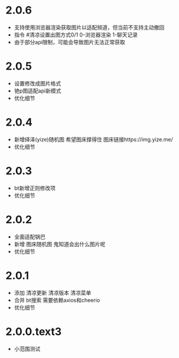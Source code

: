 # 2.0.6

* 支持使用浏览器渲染获取图片以适配频道，但当前不支持主动撤回
* 指令 #清凉设置出图方式0/1  0-浏览器渲染 1-聊天记录
* 由于部分api限制，可能会导致图片无法正常获取

# 2.0.5

* 设置修改成图片格式
* 铯p图适配api新模式
* 优化细节

# 2.0.4

* 新增绎泽(yize)随机图 希望图床撑得住 图床链接https://img.yize.me/
* 优化细节

# 2.0.3

* bt新增正则修改项
* 优化细节

# 2.0.2

* 全面适配锅巴
* 新增 图床随机图  鬼知道会出什么图片呢
* 优化细节

# 2.0.1

* 添加 清凉更新 清凉版本 清凉菜单 
* 合并 bt搜索 需要依赖axios和cheerio
* 优化细节


# 2.0.0.text3

* 小范围测试